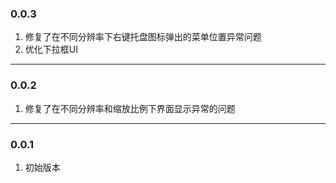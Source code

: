 ### 0.0.3

1. 修复了在不同分辨率下右键托盘图标弹出的菜单位置异常问题
2. 优化下拉框UI

---

### 0.0.2

1. 修复了在不同分辨率和缩放比例下界面显示异常的问题

---

### 0.0.1

1. 初始版本

